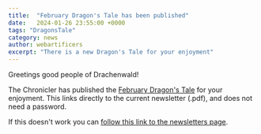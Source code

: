 ```yaml
---
title:  "February Dragon's Tale has been published"
date:   2024-01-26 23:55:00 +0000
tags: "DragonsTale"
category: news
author: webartificers
excerpt: "There is a new Dragon's Tale for your enjoyment"
---
```


Greetings good people of Drachenwald!

The Chronicler has published the [February Dragon's Tale](https://sca.app.neoncrm.com/np/viewDocument?orgId=sca&id=402889498cf79a59018d03c9897a00aa) for your enjoyment. This links directly to the current newsletter (.pdf), and does not need a password. 

If this doesn't work you can [follow this link to the newsletters page](https://sca.app.neoncrm.com/np/clients/sca/neonPage.jsp?pageId=7).

